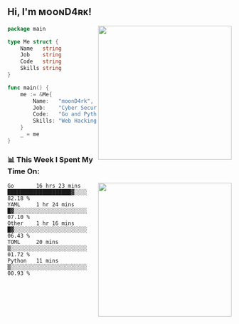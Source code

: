 <h2> Hi, I'm ᴍᴏᴏɴD4ʀᴋ!</h2>
<img align='right' src="https://github-readme-stats.vercel.app/api?username=moond4rk&show_icons=true&theme=radical" width="300">


```go
package main

type Me struct {
	Name   string
	Job    string
	Code   string
	Skills string
}

func main() {
	me := &Me{
		Name:   "moonD4rk",
		Job:    "Cyber Security Engineer",
		Code:   "Go and Python and Others",
		Skills: "Web Hacking ^o^",
	}
	_ = me
}
```



<h3>📊 This Week I Spent My Time On:</h3>
<img align='right' src="https://spotify-github-profile.vercel.app/api/view?uid=iftr63d5ost38g0o26wcjzd8k&cover_image=true&theme=novatorem" width="300">

<!--START_SECTION:waka-->
```text
Go       16 hrs 23 mins  ████████████████████▓░░░░   82.18 % 
YAML     1 hr 24 mins    █▓░░░░░░░░░░░░░░░░░░░░░░░   07.10 % 
Other    1 hr 16 mins    █▓░░░░░░░░░░░░░░░░░░░░░░░   06.43 % 
TOML     20 mins         ▒░░░░░░░░░░░░░░░░░░░░░░░░   01.72 % 
Python   11 mins         ▒░░░░░░░░░░░░░░░░░░░░░░░░   00.93 % 
```
<!--END_SECTION:waka-->

